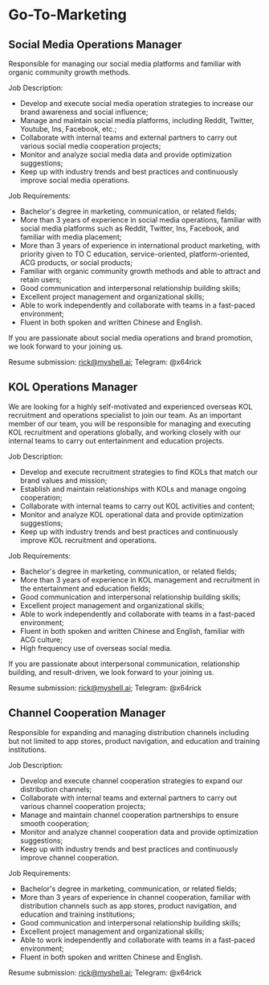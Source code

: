 # Go-To-Marketing

## Social Media Operations Manager

Responsible for managing our social media platforms and familiar with organic community growth methods.

Job Description:

* Develop and execute social media operation strategies to increase our brand awareness and social influence;
* Manage and maintain social media platforms, including Reddit, Twitter, Youtube, Ins, Facebook, etc.;
* Collaborate with internal teams and external partners to carry out various social media cooperation projects;
* Monitor and analyze social media data and provide optimization suggestions;
* Keep up with industry trends and best practices and continuously improve social media operations.

Job Requirements:

* Bachelor's degree in marketing, communication, or related fields;
* More than 3 years of experience in social media operations, familiar with social media platforms such as Reddit, Twitter, Ins, Facebook, and familiar with media placement;
* More than 3 years of experience in international product marketing, with priority given to TO C education, service-oriented, platform-oriented, ACG products, or social products;
* Familiar with organic community growth methods and able to attract and retain users;
* Good communication and interpersonal relationship building skills;
* Excellent project management and organizational skills;
* Able to work independently and collaborate with teams in a fast-paced environment;
* Fluent in both spoken and written Chinese and English.

If you are passionate about social media operations and brand promotion, we look forward to your joining us.

Resume submission: rick@myshell.ai; Telegram: @x64rick

## KOL Operations Manager

We are looking for a highly self-motivated and experienced overseas KOL recruitment and operations specialist to join our team. As an important member of our team, you will be responsible for managing and executing KOL recruitment and operations globally, and working closely with our internal teams to carry out entertainment and education projects.

Job Description:

* Develop and execute recruitment strategies to find KOLs that match our brand values and mission;
* Establish and maintain relationships with KOLs and manage ongoing cooperation;
* Collaborate with internal teams to carry out KOL activities and content;
* Monitor and analyze KOL operational data and provide optimization suggestions;
* Keep up with industry trends and best practices and continuously improve KOL recruitment and operations.

Job Requirements:

* Bachelor's degree in marketing, communication, or related fields;
* More than 3 years of experience in KOL management and recruitment in the entertainment and education fields;
* Good communication and interpersonal relationship building skills;
* Excellent project management and organizational skills;
* Able to work independently and collaborate with teams in a fast-paced environment;
* Fluent in both spoken and written Chinese and English, familiar with ACG culture;
* High frequency use of overseas social media.

If you are passionate about interpersonal communication, relationship building, and result-driven, we look forward to your joining us.

Resume submission: rick@myshell.ai; Telegram: @x64rick

## Channel Cooperation Manager

Responsible for expanding and managing distribution channels including but not limited to app stores, product navigation, and education and training institutions.

Job Description:

* Develop and execute channel cooperation strategies to expand our distribution channels;
* Collaborate with internal teams and external partners to carry out various channel cooperation projects;
* Manage and maintain channel cooperation partnerships to ensure smooth cooperation;
* Monitor and analyze channel cooperation data and provide optimization suggestions;
* Keep up with industry trends and best practices and continuously improve channel cooperation.

Job Requirements:

* Bachelor's degree in marketing, communication, or related fields;
* More than 3 years of experience in channel cooperation, familiar with distribution channels such as app stores, product navigation, and education and training institutions;
* Good communication and interpersonal relationship building skills;
* Excellent project management and organizational skills;
* Able to work independently and collaborate with teams in a fast-paced environment;
* Fluent in both spoken and written Chinese and English.

Resume submission: rick@myshell.ai; Telegram: @x64rick